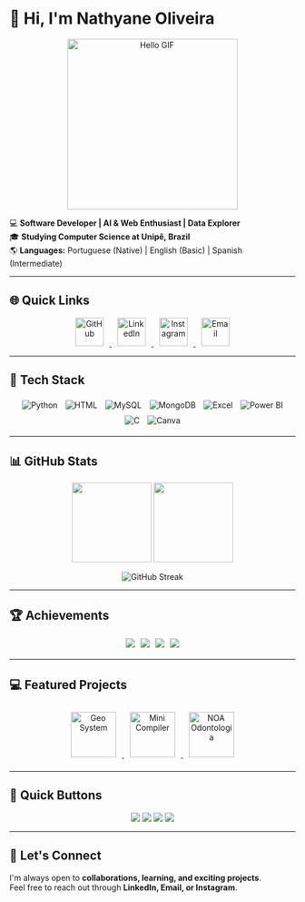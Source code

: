 # 👋 Hi, I'm Nathyane Oliveira

<p align="center">
  <img src="https://media.giphy.com/media/l0HlNQ03J5JxX6lva/giphy.gif" alt="Hello GIF" width="300"/>
</p>

💻 **Software Developer | AI & Web Enthusiast | Data Explorer**  
🎓 **Studying Computer Science at Unipê, Brazil**  
🌎 **Languages:** Portuguese (Native) | English (Basic) | Spanish (Intermediate)  

---

## 🌐 Quick Links
<p align="center">
  <a href="https://github.com/nathyaneoliveira" target="_blank">
    <img src="https://img.icons8.com/ios-glyphs/50/000000/github.png" width="50" title="GitHub" style="margin:0 10px;"/>
  </a>
  <a href="https://www.linkedin.com/in/nathyaneoliveira/" target="_blank">
    <img src="https://img.icons8.com/ios-filled/50/0077B5/linkedin.png" width="50" title="LinkedIn" style="margin:0 10px;"/>
  </a>
  <a href="https://www.instagram.com/nathyaneoliveira/" target="_blank">
    <img src="https://img.icons8.com/ios-filled/50/E4405F/instagram.png" width="50" title="Instagram" style="margin:0 10px;"/>
  </a>
  <a href="mailto:snathyaneoliveira@hotmail.com" target="_blank">
    <img src="https://img.icons8.com/ios-filled/50/0078D4/ms-outlook.png" width="50" title="Email" style="margin:0 10px;"/>
  </a>
</p>

---

## 🚀 Tech Stack
<p align="center">
  <img src="https://img.icons8.com/color/48/3776AB/python.png" title="Python" style="margin:5px;"/>
  <img src="https://img.icons8.com/color/48/E34F26/html-5.png" title="HTML" style="margin:5px;"/>
  <img src="https://img.icons8.com/color/48/CC2927/mysql-logo.png" title="MySQL" style="margin:5px;"/>
  <img src="https://img.icons8.com/color/48/4DB33D/mongodb.png" title="MongoDB" style="margin:5px;"/>
  <img src="https://img.icons8.com/color/48/2A73CC/microsoft-excel-2019.png" title="Excel" style="margin:5px;"/>
  <img src="https://img.icons8.com/color/48/F2C811/power-bi.png" title="Power BI" style="margin:5px;"/>
  <img src="https://img.icons8.com/color/48/00599C/c-programming.png" title="C" style="margin:5px;"/>
  <img src="https://img.icons8.com/color/48/FF0000/canva.png" title="Canva" style="margin:5px;"/>
</p>

---

## 📊 GitHub Stats
<p align="center">
  <img height="140" src="https://github-readme-stats.vercel.app/api?username=nathyaneoliveira&show_icons=true&theme=neon" />
  <img height="140" src="https://github-readme-stats.vercel.app/api/top-langs/?username=nathyaneoliveira&layout=compact&langs_count=8&theme=neon" />
</p>
<p align="center">
  <img src="https://github-readme-streak-stats.herokuapp.com/?user=nathyaneoliveira&theme=neon" alt="GitHub Streak" />
</p>

---

## 🏆 Achievements
<p align="center">
  <img src="https://img.shields.io/badge/AI-Enthusiast-%2338FF14?style=for-the-badge" style="margin:3px;"/>
  <img src="https://img.shields.io/badge/Web-Developer-%2338FF14?style=for-the-badge" style="margin:3px;"/>
  <img src="https://img.shields.io/badge/Data-Explorer-%2338FF14?style=for-the-badge" style="margin:3px;"/>
  <img src="https://img.shields.io/badge/Student-%2338FF14?style=for-the-badge" style="margin:3px;"/>
</p>

---

## 💻 Featured Projects
<p align="center">
  <a href="https://github.com/nathyaneoliveira/geo_system" target="_blank">
    <img src="https://img.icons8.com/color/100/000000/map.png" width="80" title="Geo System" style="margin:10px;"/>
  </a>
  <a href="https://github.com/nathyaneoliveira/mini_compiler" target="_blank">
    <img src="https://img.icons8.com/color/100/000000/code.png" width="80" title="Mini Compiler" style="margin:10px;"/>
  </a>
  <a href="https://github.com/nathyaneoliveira/noa-odontologia" target="_blank">
    <img src="https://img.icons8.com/color/100/000000/dentist.png" width="80" title="NOA Odontologia" style="margin:10px;"/>
  </a>
</p>

---

## 🔘 Quick Buttons
<p align="center">
  <a href="https://github.com/nathyaneoliveira" style="text-decoration:none;">
    <img src="https://img.shields.io/badge/GitHub-Visit-%23000000?style=for-the-badge&logo=github" />
  </a>
  <a href="https://www.linkedin.com/in/nathyaneoliveira/" style="text-decoration:none;">
    <img src="https://img.shields.io/badge/LinkedIn-Connect-%230077B5?style=for-the-badge&logo=linkedin" />
  </a>
  <a href="https://www.instagram.com/nathyaneoliveira/" style="text-decoration:none;">
    <img src="https://img.shields.io/badge/Instagram-Follow-%23E4405F?style=for-the-badge&logo=instagram" />
  </a>
  <a href="mailto:snathyaneoliveira@hotmail.com" style="text-decoration:none;">
    <img src="https://img.shields.io/badge/Email-Send-%230078D4?style=for-the-badge&logo=microsoft-outlook" />
  </a>
</p>

---

## 🌟 Let's Connect
I'm always open to **collaborations, learning, and exciting projects**.  
Feel free to reach out through **LinkedIn, Email, or Instagram**.  
